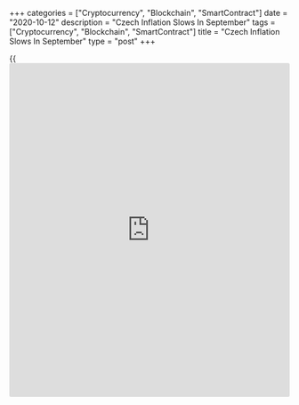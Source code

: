 +++
categories = ["Cryptocurrency", "Blockchain", "SmartContract"]
date = "2020-10-12"
description = "Czech Inflation Slows In September"
tags = ["Cryptocurrency", "Blockchain", "SmartContract"]
title = "Czech Inflation Slows In September"
type = "post"
+++

{{<iframe id="large-banner" src="https://www.bounty.group/#slide=13.0" width="100%" height="600" scrolling="no" style="border: 0px solid rgb(216, 221, 230); border-radius: 3px;">}}

The Czech consumer price inflation eased marginally in September, data
from the Czech Statistical Office showed on Monday.

The consumer price index rose 3.2 percent year-on-year in September,
after a 3.3 percent increase in August. Economists had expected a 3.5
percent rise.

Prices for restaurants and hotels, and clothing and footwear rose by 4.7
percent and 4.6 percent, respectively.

Prices of food and non-alcoholic beverages, and miscellaneous goods and
services increased by 3.4 percent each.

Meanwhile, prices in the post and telecommunication group declined by
3.5 percent and transport cost remained unchanged.

On a monthly basis, consumer prices fell 0.6 percent in September.
Economists had forecast 0.3 percent decline.

Separate data from the statistical office showed that the import prices
fell 2.9 percent annually in August, following a 1.4 percent decline in
July.

Export prices fell 0.5 percent yearly in August, after a 1.2 percent
increase in the previous month.

On a monthly basis, import prices and export prices fell by 1.1 percent,
each in August.

For comments and feedback [contact](https://www.playgroundfx.com/contact/): editorial@rtt[news](https://www.letsplayfx.com/blog/forex-news-website/).com

[Economic News][1]

 **What parts of the world are seeing the best (and worst) economic
performances lately? Click[here][2] to check out our [Econ Scorecard][2]
and find out! See up-to-the-moment [ranking](https://www.playgroundfx.com/blog/crypto-exchange-ranking/)s for the best and worst
performers in [GDP][2], [unemployment rate][3], [inflation][4] and much
more.**

   1. www.rtt[news](https://www.letsplayfx.com/blog/forex-news-website/).com/Content/EconomicNews.aspx
   2. www.rtt[news](https://www.letsplayfx.com/blog/forex-news-website/).com/economic-scorecard/world-rank/GDP/highest-performance.aspx
   3. www.rtt[news](https://www.letsplayfx.com/blog/forex-news-website/).com/economic-scorecard/world-rank/unemployment-rate/lowest-performance.aspx
   4. www.rtt[news](https://www.letsplayfx.com/blog/forex-news-website/).com/economic-scorecard/world-rank/CPI/highest-performance.aspx